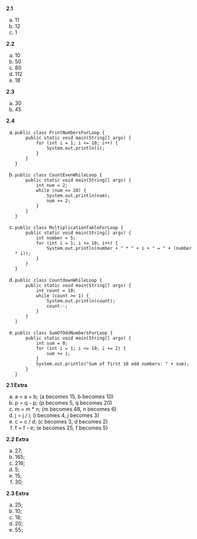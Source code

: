 <b>2.1</b>
<ol type="a">
<li>11</li>
<li>12</li>
<li>1</li>
</ol>

<b>2.2</b>
<ol type="a">
<li>10</li>
<li>50</li>
<li>80</li>
<li>112</li>
<li>18</li>
</ol>

<b>2.3</b>
<ol type="a">
<li>30</li>
<li>45</li>
</ol>

<b>2.4</b>
<ol type="a">
<li><pre><code>public class PrintNumbersForLoop {
    public static void main(String[] args) {
        for (int i = 1; i <= 10; i++) {
            System.out.println(i);
        }
    }
}</code></pre></li>

<li><pre><code>public class CountEvenWhileLoop {
    public static void main(String[] args) {
        int num = 2;
        while (num <= 20) {
            System.out.println(num);
            num += 2;
        }
    }
}</code></pre></li>

<li><pre><code>public class MultiplicationTableForLoop {
    public static void main(String[] args) {
        int number = 5;
        for (int i = 1; i <= 10; i++) {
            System.out.println(number + " * " + i + " = " + (number * i));
        }
    }
}</code></pre></li>

<li><pre><code>public class CountdownWhileLoop {
    public static void main(String[] args) {
        int count = 10;
        while (count >= 1) {
            System.out.println(count);
            count--;
        }
    }
}</code></pre></li>

<li><pre><code>public class SumOfOddNumbersForLoop {
    public static void main(String[] args) {
        int sum = 0;
        for (int i = 1; i <= 19; i += 2) {
            sum += i;
        }
        System.out.println("Sum of first 10 odd numbers: " + sum);
    }
}</code></pre></li>
</ol>

<b>2.1 Extra</b>
<ol type="a">
<li>a = a + b; (a becomes 15, b becomes 10)</li>
<li>p = q - p; (p becomes 5, q becomes 20)</li>
<li>m = m * n; (m becomes 48, n becomes 6)</li>
<li>j = j / i; (i becomes 4, j becomes 3)</li>
<li>c = c / d; (c becomes 3, d becomes 2)</li>
<li>f = f - e; (e becomes 25, f becomes 5)</li>
</ol>

<b>2.2 Extra</b>
<ol type="a">
<li>27;</li>
<li>165;</li>
<li>216;</li>
<li>5;</li>
<li>15;</li>
<li>30;</li>
</ol>

<b>2.3 Extra</b>
<ol type="a">
<li>25;</li>
<li>10;</li>
<li>18;</li>
<li>20;</li>
<li>55;</li>
</ol>